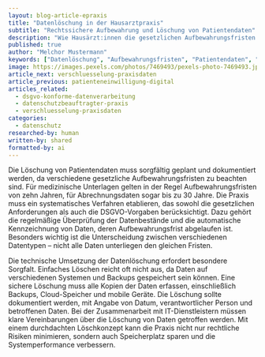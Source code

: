 ```yaml
---
layout: blog-article-epraxis
title: "Datenlöschung in der Hausarztpraxis"
subtitle: "Rechtssichere Aufbewahrung und Löschung von Patientendaten"
description: "Wie Hausärzt:innen die gesetzlichen Aufbewahrungsfristen einhalten und Daten rechtssicher löschen können."
published: true
author: "Melchor Mustermann"
keywords: ["Datenlöschung", "Aufbewahrungsfristen", "Patientendaten", "Datenschutz", "Praxisorganisation"]
image: https://images.pexels.com/photos/7469493/pexels-photo-7469493.jpeg
article_next: verschluesselung-praxisdaten
article_previous: patienteneinwilligung-digital
articles_related:
  - dsgvo-konforme-datenverarbeitung
  - datenschutzbeauftragter-praxis
  - verschluesselung-praxisdaten
categories: 
  - datenschutz
researched-by: human
written-by: shared
formatted-by: ai
---
```


Die Löschung von Patientendaten muss sorgfältig geplant und dokumentiert werden, da verschiedene gesetzliche Aufbewahrungsfristen zu beachten sind. Für medizinische Unterlagen gelten in der Regel Aufbewahrungsfristen von zehn Jahren, für Abrechnungsdaten sogar bis zu 30 Jahre. Die Praxis muss ein systematisches Verfahren etablieren, das sowohl die gesetzlichen Anforderungen als auch die DSGVO-Vorgaben berücksichtigt. Dazu gehört die regelmäßige Überprüfung der Datenbestände und die automatische Kennzeichnung von Daten, deren Aufbewahrungsfrist abgelaufen ist. Besonders wichtig ist die Unterscheidung zwischen verschiedenen Datentypen – nicht alle Daten unterliegen den gleichen Fristen.

Die technische Umsetzung der Datenlöschung erfordert besondere Sorgfalt. Einfaches Löschen reicht oft nicht aus, da Daten auf verschiedenen Systemen und Backups gespeichert sein können. Eine sichere Löschung muss alle Kopien der Daten erfassen, einschließlich Backups, Cloud-Speicher und mobile Geräte. Die Löschung sollte dokumentiert werden, mit Angabe von Datum, verantwortlicher Person und betroffenen Daten. Bei der Zusammenarbeit mit IT-Dienstleistern müssen klare Vereinbarungen über die Löschung von Daten getroffen werden. Mit einem durchdachten Löschkonzept kann die Praxis nicht nur rechtliche Risiken minimieren, sondern auch Speicherplatz sparen und die Systemperformance verbessern. 
